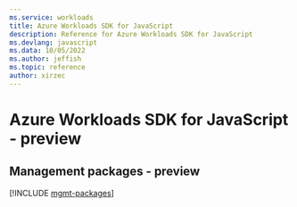 ```yaml
---
ms.service: workloads
title: Azure Workloads SDK for JavaScript
description: Reference for Azure Workloads SDK for JavaScript
ms.devlang: javascript
ms.data: 10/05/2022
ms.author: jeffish
ms.topic: reference
author: xirzec
---
```

# Azure Workloads SDK for JavaScript - preview

## Management packages - preview
[!INCLUDE [mgmt-packages](workloads-mgmt-index.md)]